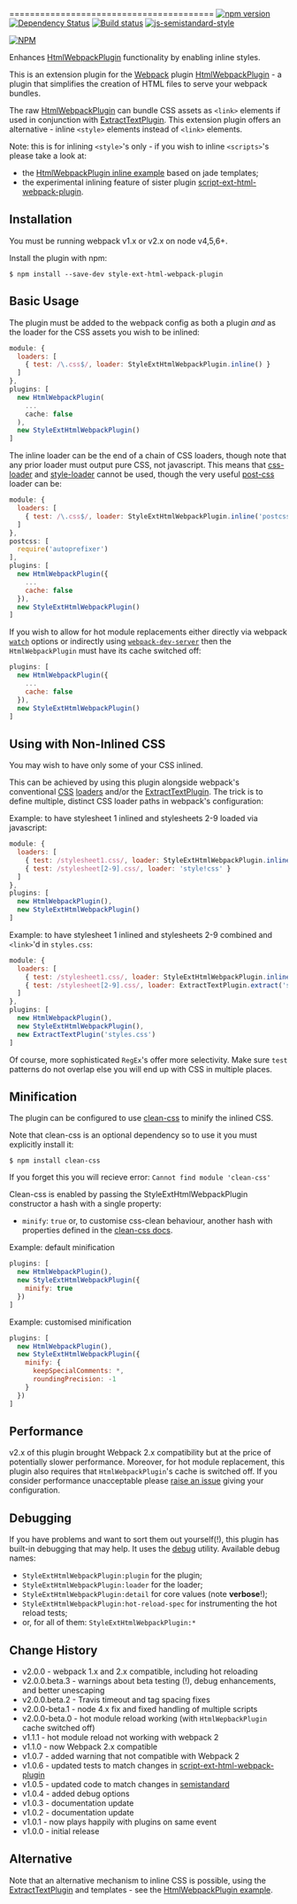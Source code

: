========================================
[![npm version](https://badge.fury.io/js/style-ext-html-webpack-plugin.svg)](http://badge.fury.io/js/style-ext-html-webpack-plugin) [![Dependency Status](https://david-dm.org/numical/style-ext-html-webpack-plugin.svg)](https://david-dm.org/numical/style-ext-html-webpack-plugin) [![Build status](https://travis-ci.org/numical/style-ext-html-webpack-plugin.svg)](https://travis-ci.org/numical/style-ext-html-webpack-plugin) [![js-semistandard-style](https://img.shields.io/badge/code%20style-semistandard-brightgreen.svg?style=flat-square)](https://github.com/Flet/semistandard)

[![NPM](https://nodei.co/npm/style-ext-html-webpack-plugin.png?downloads=true&downloadRank=true&stars=true)](https://nodei.co/npm/style-ext-html-webpack-plugin/)


Enhances [HtmlWebpackPlugin](https://github.com/ampedandwired/html-webpack-plugin)
functionality by enabling inline styles. 

This is an extension plugin for the [Webpack](http://webpack.github.io) plugin [HtmlWebpackPlugin](https://github.com/ampedandwired/html-webpack-plugin) - a plugin that simplifies the creation of HTML files to serve your webpack bundles.

The raw [HtmlWebpackPlugin](https://github.com/ampedandwired/html-webpack-plugin) can bundle CSS assets as `<link>` elements if used in conjunction with [ExtractTextPlugin](https://github.com/webpack/extract-text-webpack-plugin).  This extension plugin offers an alternative - inline `<style>` elements instead of `<link>` elements.

Note: this is for inlining `<style>`'s only - if you wish to inline `<scripts>`'s please take a look at:
- the [HtmlWebpackPlugin inline example](https://github.com/ampedandwired/html-webpack-plugin/tree/master/examples/inline) based on jade templates;
- the experimental inlining feature of sister plugin
[script-ext-html-webpack-plugin](https://github.com/numical/script-ext-html-webpack-plugin).

Installation
------------
You must be running webpack v1.x or v2.x on node v4,5,6+.

Install the plugin with npm:
```shell
$ npm install --save-dev style-ext-html-webpack-plugin
```

Basic Usage
-----------
The plugin must be added to the webpack config as both a plugin *and* as the loader for the CSS assets you wish to be inlined:

```javascript
module: {
  loaders: [
    { test: /\.css$/, loader: StyleExtHtmlWebpackPlugin.inline() }
  ]           
},
plugins: [
  new HtmlWebpackPlugin(
    ...
    cache: false
  ),
  new StyleExtHtmlWebpackPlugin()
]  
```

The inline loader can be the end of a chain of CSS loaders, though note that any prior loader must output pure CSS, not javascript.  This means that [css-loader](https://www.npmjs.com/package/css-loader) and [style-loader](https://www.npmjs.com/package/style-loader) cannot be used, though the very useful [post-css](https://www.npmjs.com/package/postcss-loader) loader can be:

```javascript
module: {
  loaders: [
    { test: /\.css$/, loader: StyleExtHtmlWebpackPlugin.inline('postcss-loader') }
  ]           
},
postcss: [
  require('autoprefixer')
],
plugins: [
  new HtmlWebpackPlugin({
    ...
    cache: false
  }),
  new StyleExtHtmlWebpackPlugin()
]  
```

If you wish to allow for hot module replacements either directly via webpack [`watch`](http://webpack.github.io/docs/tutorials/getting-started/#watch-mode) options or indirectly using [`webpack-dev-server`](http://webpack.github.io/docs/tutorials/getting-started/#development-server) then the `HtmlWebpackPlugin` must have its cache switched off:
```javascript
plugins: [
  new HtmlWebpackPlugin({
    ...
    cache: false
  }),
  new StyleExtHtmlWebpackPlugin()
]
```


Using with Non-Inlined CSS
--------------------------
You may wish to have only some of your CSS inlined.

This can be achieved by using this plugin alongside webpack's conventional [CSS](https://www.npmjs.com/package/css-loader) [loaders](https://www.npmjs.com/package/style-loader) and/or the
[ExtractTextPlugin](https://github.com/webpack/extract-text-webpack-plugin).  The trick is to define multiple, distinct CSS loader paths in webpack's configuration:

Example: to have stylesheet 1 inlined and stylesheets 2-9 loaded via javascript:
```javascript
module: {
  loaders: [
    { test: /stylesheet1.css/, loader: StyleExtHtmlWebpackPlugin.inline() },
    { test: /stylesheet[2-9].css/, loader: 'style!css' }
  ]
},
plugins: [
  new HtmlWebpackPlugin(),
  new StyleExtHtmlWebpackPlugin()
]
```

Example: to have stylesheet 1 inlined and stylesheets 2-9 combined and `<link>`'d in `styles.css`:
```javascript
module: {
  loaders: [
    { test: /stylesheet1.css/, loader: StyleExtHtmlWebpackPlugin.inline() },
    { test: /stylesheet[2-9].css/, loader: ExtractTextPlugin.extract('style-loader', 'css-loader') }
  ]
},
plugins: [
  new HtmlWebpackPlugin(),
  new StyleExtHtmlWebpackPlugin(),
  new ExtractTextPlugin('styles.css')
]
```
Of course, more sophisticated `RegEx`'s offer more selectivity. Make sure `test` patterns do not overlap else you will end up with CSS in multiple places.

Minification
------------
The plugin can be configured to use [clean-css](https://github.com/jakubpawlowicz/clean-css) to minify the inlined CSS.

Note that clean-css is an optional dependency so to use it you must explicitly install it:
```shell
$ npm install clean-css
```
If you forget this you will recieve error:
`Cannot find module 'clean-css'`

Clean-css is enabled by passing the StyleExtHtmlWebpackPlugin constructor a hash with a single property:
- `minify`: `true` or, to customise css-clean behaviour, another hash with properties defined in the [clean-css
docs](https://github.com/jakubpawlowicz/clean-css#how-to-use-clean-css-api).

Example: default minification
```javascript
plugins: [
  new HtmlWebpackPlugin(),
  new StyleExtHtmlWebpackPlugin({
    minify: true
  })
]
``` 
Example: customised minification
```javascript
plugins: [
  new HtmlWebpackPlugin(),
  new StyleExtHtmlWebpackPlugin({
    minify: {
      keepSpecialComments: *,
      roundingPrecision: -1
    }
  })
]
```

Performance
-----------
v2.x of this plugin brought Webpack 2.x compatibility but at the price of potentially slower performance.
Moreover, for hot module replacement, this plugin also requires that `HtmlWebpackPlugin`'s cache is switched off.
If you consider performance unacceptable please [raise an
issue](https://github.com/numical/style-ext-html-webpack-plugin/issues) giving your configuration.



Debugging
---------
If you have problems and want to sort them out yourself(!), this plugin has built-in debugging that
may help.  It uses the [debug](https://github.com/visionmedia/debug) utility.  Available debug names:
* `StyleExtHtmlWebpackPlugin:plugin` for the plugin;
* `StyleExtHtmlWebpackPlugin:loader` for the loader;
* `StyleExtHtmlWebpackPlugin:detail` for core values (note __verbose__!);
* `StyleExtHtmlWebpackPlugin:hot-reload-spec` for instrumenting the hot reload tests;
* or, for all of them: `StyleExtHtmlWebpackPlugin:*`


Change History
--------------

* v2.0.0 - webpack 1.x and 2.x compatible, including hot reloading
* v2.0.0.beta.3 - warnings about beta testing (!), debug enhancements, and better unescaping
* v2.0.0.beta.2 - Travis timeout and tag spacing fixes
* v2.0.0-beta.1 - node 4.x fix and fixed handling of multiple scripts
* v2.0.0-beta.0 - hot module reload working (with `HtmlWepbackPlugin` cache switched off)
* v1.1.1 - hot module reload not working with webpack 2
* v1.1.0 - now Webpack 2.x compatible
* v1.0.7 - added warning that not compatible with Webpack 2
* v1.0.6 - updated tests to match changes in
[script-ext-html-webpack-plugin](https://github.com/numical/script-ext-html-webpack-plugin)
* v1.0.5 - updated code to match changes in [semistandard](https://github.com/Flet/semistandard)
* v1.0.4 - added debug options
* v1.0.3 - documentation update
* v1.0.2 - documentation update
* v1.0.1 - now plays happily with plugins on same event
* v1.0.0 - initial release



Alternative
-----------
Note that an alternative mechanism to inline CSS is possible, using the
[ExtractTextPlugin](https://github.com/webpack/extract-text-webpack-plugin) and templates - see the [HtmlWebpackPlugin example](https://github.com/ampedandwired/html-webpack-plugin/tree/master/examples/inline).
